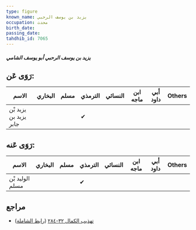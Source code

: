 ```yaml
---
type: figure
known_name: يزيد بن يوسف الرحبي
occupation: محدث
birth_date:
passing_date:
tahdhib_id: 7065
---
```

##### يزيد بن يوسف الرحبي أبو يوسف الشامي

## رَوَى عَن:
| الاسم                 | البخاري | مسلم | الترمذي | النسائي | ابن ماجه | أبي داود | Others |
| --------------------- | ------- | ---- | ------- | ------- | -------- | -------- | ------ |
| يزيد بْن يزيد بن جابر |         |      | ✔       |         |          |          |        |
## رَوَى عَنه:
| الاسم           | البخاري | مسلم | الترمذي | النسائي | ابن ماجه | أبي داود | Others |
| --------------- | ------- | ---- | ------- | ------- | -------- | -------- | ------ |
| الوليد بْن مسلم |         |      | ✔       |         |          |          |        |
## مراجع
- [تهذيب الكمال ٣٢-٢٨٤](obsidian://open?vault=Tahdhib-al-Kamal&file=Figures/٧٠٦٥-يزيد%20بن%20يوسف%20الرحبي%20أبو%20يوسف%20الشامي) ([رابط الشاملة](https://shamela.ws/book/3722/17398))